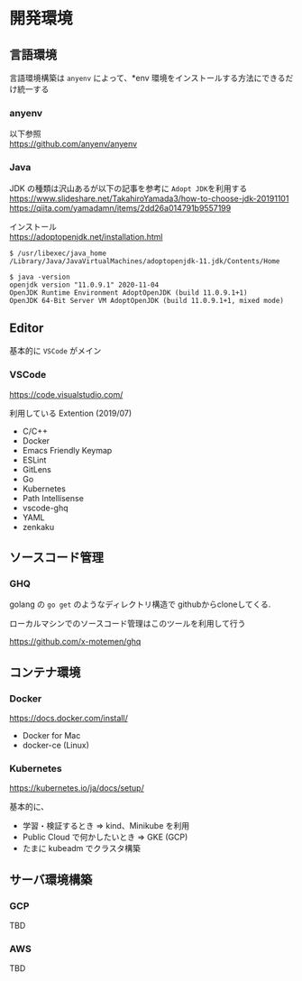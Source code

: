 # 開発環境

## 言語環境
言語環境構築は `anyenv` によって、*env 環境をインストールする方法にできるだけ統一する

### anyenv
以下参照  
https://github.com/anyenv/anyenv

### Java

JDK の種類は沢山あるが以下の記事を参考に `Adopt JDK`を利用する  
https://www.slideshare.net/TakahiroYamada3/how-to-choose-jdk-20191101
https://qiita.com/yamadamn/items/2dd26a014791b9557199

インストール    
https://adoptopenjdk.net/installation.html

```
$ /usr/libexec/java_home
/Library/Java/JavaVirtualMachines/adoptopenjdk-11.jdk/Contents/Home

$ java -version
openjdk version "11.0.9.1" 2020-11-04
OpenJDK Runtime Environment AdoptOpenJDK (build 11.0.9.1+1)
OpenJDK 64-Bit Server VM AdoptOpenJDK (build 11.0.9.1+1, mixed mode)
```

## Editor
基本的に `VSCode` がメイン

### VSCode
https://code.visualstudio.com/

利用している Extention (2019/07)
* C/C++
* Docker
* Emacs Friendly Keymap
* ESLint
* GitLens
* Go
* Kubernetes
* Path Intellisense
* vscode-ghq
* YAML
* zenkaku

## ソースコード管理

### GHQ
golang の `go get` のようなディレクトリ構造で githubからcloneしてくる.

ローカルマシンでのソースコード管理はこのツールを利用して行う

https://github.com/x-motemen/ghq

## コンテナ環境

### Docker

https://docs.docker.com/install/

* Docker for Mac
* docker-ce (Linux)

### Kubernetes

https://kubernetes.io/ja/docs/setup/

基本的に、
* 学習・検証するとき => kind、Minikube を利用
* Public Cloud で何かしたいとき => GKE (GCP)
* たまに kubeadm でクラスタ構築

## サーバ環境構築
### GCP
TBD
### AWS
TBD
